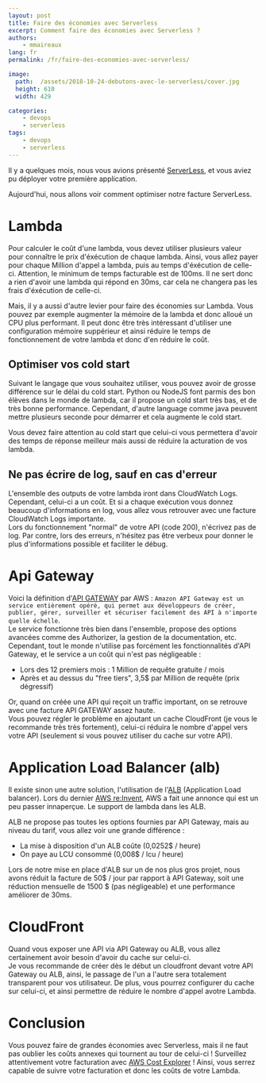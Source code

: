 ```yaml
---
layout: post
title: Faire des économies avec Serverless
excerpt: Comment faire des économies avec Serverless ? 
authors:
    - mmaireaux
lang: fr
permalink: /fr/faire-des-economies-avec-serverless/

image:
  path:  /assets/2018-10-24-debutons-avec-le-serverless/cover.jpg
  height: 610
  width: 429

categories:
    - devops
    - serverless
tags:
    - devops
    - serverless
---
```


Il y a quelques mois, nous vous avions présenté [ServerLess](https://blog.eleven-labs.com/fr/debutons-avec-le-serverless/), et vous aviez pu déployer votre première application. 

Aujourd'hui, nous allons voir comment optimiser notre facture ServerLess. 

# Lambda
Pour calculer le coût d'une lambda, vous devez utiliser plusieurs valeur pour connaître le prix d'éxécution de chaque lambda. 
Ainsi, vous allez payer pour chaque Million d'appel a lambda, puis au temps d'éxécution de celle-ci. Attention, le minimum de temps facturable est de 100ms. Il ne sert donc a rien d'avoir une lambda qui répond en 30ms, car cela ne changera pas les frais d'éxécution de celle-ci. 

Mais, il y a aussi d'autre levier pour faire des économies sur Lambda. Vous pouvez par exemple augmenter la mémoire de la lambda et donc alloué  un CPU plus performant. 
Il peut donc être très intéressant d'utiliser une configuration mémoire suppérieur et ainsi réduire le temps de fonctionnement de votre lambda et donc d'en réduire le coût. 

## Optimiser vos cold start
Suivant le langage que vous souhaitez utiliser, vous pouvez avoir de grosse différence sur le délai du cold start.
Python ou NodeJS font parmis des bon élèves dans le monde de lambda, car il propose un cold start très bas, et de très bonne performance. Cependant, d'autre language comme java peuvent mettre plusieurs seconde pour démarrer et cela augmente le cold start. 

Vous devez faire attention au cold start que celui-ci vous permettera d'avoir des temps de réponse meilleur mais aussi de réduire la acturation de vos lambda. 

## Ne pas écrire de log, sauf en cas d'erreur

L'ensemble des outputs de votre lambda iront dans CloudWatch Logs. Cependant, celui-ci a un coût. Et si a chaque exécution vous donnez beaucoup d'informations en log, vous allez vous retrouver avec une facture CloudWatch Logs importante.    
Lors du fonctionnement "normal" de votre API (code 200), n'écrivez pas de log. Par contre, lors des erreurs, n'hésitez pas être verbeux pour donner le plus d'informations possible et faciliter le débug. 

# Api Gateway

Voici la définition d'[API GATEWAY](https://aws.amazon.com/fr/api-gateway/) par AWS : ``` Amazon API Gateway est un service entièrement opéré, qui permet aux développeurs de créer, publier, gérer, surveiller et sécuriser facilement des API à n'importe quelle échelle ```.    
Le service fonctionne très bien dans l'ensemble, propose des options avancées comme des Authorizer, la gestion de la documentation, etc. Cependant, tout le monde n'utilise pas forcément les fonctionnalités d'API Gateway, et le service a un coût qui n'est pas négligeable : 
- Lors des 12 premiers mois : 1 Million de requête gratuite / mois 
- Après et au dessus du "free tiers", 3,5$ par Million de requête (prix dégressif)

Or, quand on créée une API qui reçoit un traffic important, on se retrouve avec une facture API GATEWAY assez haute.    
Vous pouvez régler le problème en ajoutant un cache CloudFront (je vous le recommande très très fortement), celui-ci réduira le nombre d'appel vers votre API (seulement si vous pouvez utiliser du cache sur votre API).    

# Application Load Balancer (alb)

Il existe sinon une autre solution, l'utilisation de l'[ALB](https://aws.amazon.com/fr/elasticloadbalancing/) (Application Load balancer).
Lors du dernier [AWS re:Invent](https://reinvent.awsevents.com/), AWS a fait une annonce qui est un peu passer innaperçue. Le support de lambda dans les ALB.    

ALB ne propose pas toutes les options fournies par API Gateway, mais au niveau du tarif, vous allez voir une grande différence : 
- La mise à disposition d'un ALB coûte (0,0252$ / heure)
- On paye au LCU consommé (0,008$ / lcu / heure)

Lors de notre mise en place d'ALB sur un de nos plus gros projet, nous avons réduit la facture de 50$ / jour par rapport à API Gateway, soit une réduction mensuelle de 1500 $ (pas négligeable) et une performance améliorer de 30ms.

# CloudFront

Quand vous exposer une API via API Gateway ou ALB, vous allez certainement avoir besoin d'avoir du cache sur celui-ci.                                                                                             
Je vous recommande de créer dès le début un cloudfront devant votre API Gateway ou ALB, ainsi, le passage de l'un a l'autre sera totalement transparent pour vos utilisateur. 
De plus, vous pourrez configurer du cache sur celui-ci, et ainsi permettre de réduire le nombre d'appel avotre Lambda.

# Conclusion

Vous pouvez faire de grandes économies avec Serverless, mais il ne faut pas oublier les coûts annexes qui tournent au tour de celui-ci ! 
Surveillez attentivement votre facturation avec [AWS Cost Explorer](https://aws.amazon.com/fr/aws-cost-management/aws-cost-explorer/) ! Ainsi, vous serrez capable de suivre votre facturation et donc les coûts de votre Lambda. 